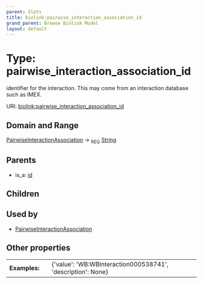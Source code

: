 ```yaml
---
parent: Slots
title: biolink:pairwise_interaction_association_id
grand_parent: Browse Biolink Model
layout: default
---
```


# Type: pairwise_interaction_association_id


identifier for the interaction. This may come from an interaction database such as IMEX.

URI: [biolink:pairwise_interaction_association_id](https://w3id.org/biolink/vocab/pairwise_interaction_association_id)

## Domain and Range

[PairwiseInteractionAssociation](PairwiseInteractionAssociation.md) ->  <sub>REQ</sub> [String](types/String.md)

## Parents

 *  is_a: [id](id.md)

## Children


## Used by

 * [PairwiseInteractionAssociation](PairwiseInteractionAssociation.md)

## Other properties

|  |  |  |
| --- | --- | --- |
| **Examples:** | | {'value': 'WB:WBInteraction000538741', 'description': None} |

